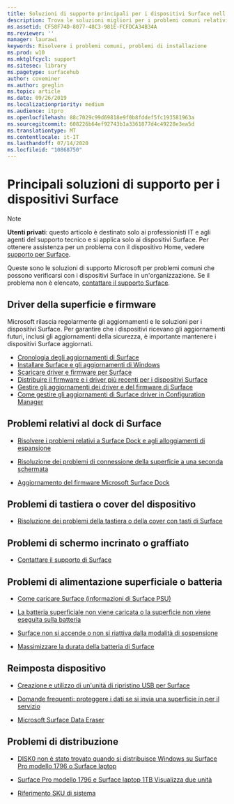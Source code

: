 ```yaml
---
title: Soluzioni di supporto principali per i dispositivi Surface nell'organizzazione
description: Trova le soluzioni migliori per i problemi comuni relativi all'uso dei dispositivi Surface nell'organizzazione.
ms.assetid: CF58F74D-8077-48C3-981E-FCFDCA34B34A
ms.reviewer: ''
manager: laurawi
keywords: Risolvere i problemi comuni, problemi di installazione
ms.prod: w10
ms.mktglfcycl: support
ms.sitesec: library
ms.pagetype: surfacehub
author: coveminer
ms.author: greglin
ms.topic: article
ms.date: 09/26/2019
ms.localizationpriority: medium
ms.audience: itpro
ms.openlocfilehash: 88c7029c99d69818e9f0b8fddef5fc193581963a
ms.sourcegitcommit: 608226b64ef92743b1a3361877d4c49228e3ea5d
ms.translationtype: MT
ms.contentlocale: it-IT
ms.lasthandoff: 07/14/2020
ms.locfileid: "10868750"
---
```

# Principali soluzioni di supporto per i dispositivi Surface

> [!Note]
> **Utenti privati**: questo articolo è destinato solo ai professionisti IT e agli agenti del supporto tecnico e si applica solo ai dispositivi Surface. Per ottenere assistenza per un problema con il dispositivo Home, vedere [supporto per Surface](contact-surface-support.md?tabs=online).

Queste sono le soluzioni di supporto Microsoft per problemi comuni che possono verificarsi con i dispositivi Surface in un'organizzazione. Se il problema non è elencato, [contattare il supporto Surface](contact-surface-support.md?tabs=online).

## Driver della superficie e firmware

Microsoft rilascia regolarmente gli aggiornamenti e le soluzioni per i dispositivi Surface. Per garantire che i dispositivi ricevano gli aggiornamenti futuri, inclusi gli aggiornamenti della sicurezza, è importante mantenere i dispositivi Surface aggiornati.

- [Cronologia degli aggiornamenti di Surface](https://www.microsoft.com/surface/support/install-update-activate/surface-update-history)
- [Installare Surface e gli aggiornamenti di Windows](https://www.microsoft.com/surface/support/performance-and-maintenance/install-software-updates-for-surface?os=windows-10&=undefined)
- [Scaricare driver e firmware per Surface](https://support.microsoft.com/help/4023482)
- [Distribuire il firmware e i driver più recenti per i dispositivi Surface](https://docs.microsoft.com/surface/deploy-the-latest-firmware-and-drivers-for-surface-devices)
- [Gestire gli aggiornamenti dei driver e del firmware di Surface](https://docs.microsoft.com/surface/manage-surface-pro-3-firmware-updates)
- [Come gestire gli aggiornamenti di Surface driver in Configuration Manager](https://support.microsoft.com/help/4098906)

## Problemi relativi al dock di Surface

- [Risolvere i problemi relativi a Surface Dock e agli alloggiamenti di espansione](https://support.microsoft.com/help/4023468/surface-troubleshoot-surface-dock-and-docking-stations)

- [Risoluzione dei problemi di connessione della superficie a una seconda schermata](https://support.microsoft.com/help/4023496)

- [Aggiornamento del firmware Microsoft Surface Dock](https://docs.microsoft.com/surface/surface-dock-updater)

## Problemi di tastiera o cover del dispositivo

- [Risoluzione dei problemi della tastiera o della cover con tasti di Surface](https://www.microsoft.com/surface/support/hardware-and-drivers/troubleshoot-surface-keyboards)

## Problemi di schermo incrinato o graffiato

- [Contattare il supporto di Surface](contact-surface-support.md?tabs=online)

## Problemi di alimentazione superficiale o batteria

- [Come caricare Surface (informazioni di Surface PSU)](https://support.microsoft.com/help/4023496)

- [La batteria superficiale non viene caricata o la superficie non viene eseguita sulla batteria](https://support.microsoft.com/help/4023536)

- [Surface non si accende o non si riattiva dalla modalità di sospensione](https://support.microsoft.com/help/4023537)

- [Massimizzare la durata della batteria di Surface](https://support.microsoft.com/help/4483194)

## Reimposta dispositivo

- [Creazione e utilizzo di un'unità di ripristino USB per Surface](https://support.microsoft.com/help/4023512)

- [Domande frequenti: proteggere i dati se si invia una superficie in per il servizio](https://support.microsoft.com/help/4023508)

- [Microsoft Surface Data Eraser](https://docs.microsoft.com/surface/microsoft-surface-data-eraser)

## Problemi di distribuzione

- [DISK0 non è stato trovato quando si distribuisce Windows su Surface Pro modello 1796 o Surface laptop](https://support.microsoft.com/help/4046108)

- [Surface Pro modello 1796 e Surface laptop 1TB Visualizza due unità](https://support.microsoft.com/help/4046105)

- [Riferimento SKU di sistema](https://docs.microsoft.com/surface/surface-system-sku-reference)
